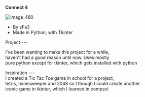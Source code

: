 **Connect 4**

![image_480](https://github.com/zFa3/Connect-4/assets/153332084/c672dc5b-0f3c-4248-a3fd-4b8025018d71)

- By zFa3
- Made in Python, with Tkinter

Project ---  
  
I've been wanting to make this project for a while,  
haven't had a good reason until now. Uses mostly   
pure python except for tkinter, which gets installed
with python
  
Inspiration ---  
I created a Tic Tac Toe game in school for a project,  
tetris, minesweeper and 2048 so I though I could create another  
iconic game in tkinter, which I learned in compsci  
